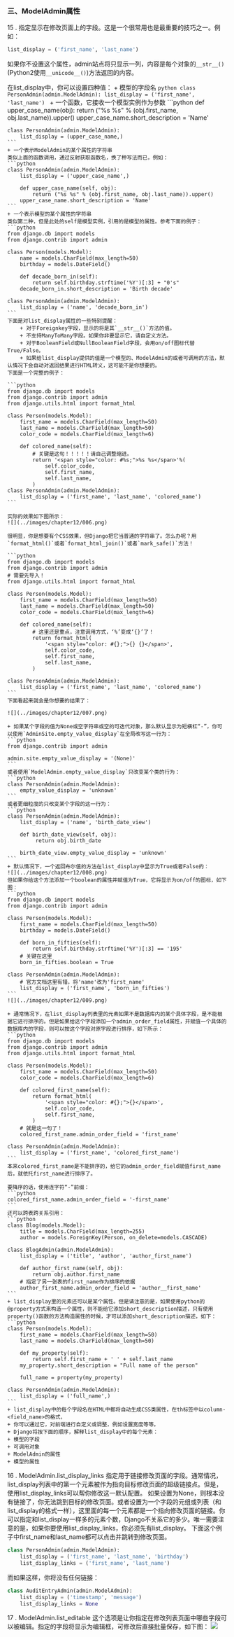 ### 三、ModelAdmin属性

15 . 指定显示在修改页面上的字段。这是一个很常用也是最重要的技巧之一。例如：
```python
list_display = ('first_name', 'last_name')
```
如果你不设置这个属性，admin站点将只显示一列，内容是每个对象的`__str__()`(Python2使用`__unicode__()`)方法返回的内容。

在list_display中，你可以设置四种值：
    + 模型的字段名
    ```python
    class PersonAdmin(admin.ModelAdmin):
    list_display = ('first_name', 'last_name')
    ```
    + 一个函数，它接收一个模型实例作为参数
    ```python
    def upper_case_name(obj):
        return ("%s %s" % (obj.first_name, obj.last_name)).upper()
    upper_case_name.short_description = 'Name'

    class PersonAdmin(admin.ModelAdmin):
        list_display = (upper_case_name,)
    ```
    + 一个表示ModelAdmin的某个属性的字符串
    类似上面的函数调用，通过反射获取函数名，换了种写法而已，例如：
    ```python
    class PersonAdmin(admin.ModelAdmin):
        list_display = ('upper_case_name',)

        def upper_case_name(self, obj):
            return ("%s %s" % (obj.first_name, obj.last_name)).upper()
        upper_case_name.short_description = 'Name'
    ```
    + 一个表示模型的某个属性的字符串
    类似第二种，但是此处的self是模型实例，引用的是模型的属性。参考下面的例子：
    ```python
    from django.db import models
    from django.contrib import admin
    
    class Person(models.Model):
        name = models.CharField(max_length=50)
        birthday = models.DateField()
    
        def decade_born_in(self):
            return self.birthday.strftime('%Y')[:3] + "0's"
        decade_born_in.short_description = 'Birth decade'
    
    class PersonAdmin(admin.ModelAdmin):
        list_display = ('name', 'decade_born_in')
    ```
    下面是对list_display属性的一些特别提醒：
        + 对于Foreignkey字段，显示的将是其`__str__()`方法的值。
        + 不支持ManyToMany字段。如果你非要显示它，请自定义方法。
        + 对于BooleanField或NullBooleanField字段，会用on/off图标代替True/False。
        + 如果给list_display提供的值是一个模型的、ModelAdmin的或者可调用的方法，默认情况下会自动对返回结果进行HTML转义，这可能不是你想要的。
    下面是一个完整的例子：
    
    ```python
    from django.db import models
    from django.contrib import admin
    from django.utils.html import format_html
    
    class Person(models.Model):
        first_name = models.CharField(max_length=50)
        last_name = models.CharField(max_length=50)
        color_code = models.CharField(max_length=6)
    
        def colored_name(self):
            # 关键是这句！！！！！请自己调整缩进。
            return '<span style="color: #%s;">%s %s</span>'%(
                self.color_code,
                self.first_name,
                self.last_name,
            )
    class PersonAdmin(admin.ModelAdmin):
        list_display = ('first_name', 'last_name', 'colored_name')
    ```
    
    实际的效果如下图所示：
    ![](../images/chapter12/006.png)
    
    很明显，你是想要有个CSS效果，但Django把它当普通的字符串了。怎么办呢？用`format_html()`或者`format_html_join()`或者`mark_safe()`方法！
    
    ```python
    from django.db import models
    from django.contrib import admin
    # 需要先导入！
    from django.utils.html import format_html
    
    class Person(models.Model):
        first_name = models.CharField(max_length=50)
        last_name = models.CharField(max_length=50)
        color_code = models.CharField(max_length=6)
    
        def colored_name(self):
            # 这里还是重点，注意调用方式，‘%’变成‘{}’了！
            return format_html(
                '<span style="color: #{};">{} {}</span>',
                self.color_code,
                self.first_name,
                self.last_name,
            )
    
    class PersonAdmin(admin.ModelAdmin):
        list_display = ('first_name', 'last_name', 'colored_name')
    ```
    下面看起来就会是你想要的结果了：
    
    ![](../images/chapter12/007.png)
    
    + 如果某个字段的值为None或空字符串或空的可迭代对象，那么默认显示为短横杠“-”，你可以使用`AdminSite.empty_value_display`在全局改写这一行为：
    ```python
    from django.contrib import admin

    admin.site.empty_value_display = '(None)'
    ```
    或者使用`ModelAdmin.empty_value_display`只改变某个类的行为：
    ```python
    class PersonAdmin(admin.ModelAdmin):
        empty_value_display = 'unknown'
    ```
    或者更细粒度的只改变某个字段的这一行为：
    ```python
    class PersonAdmin(admin.ModelAdmin):
        list_display = ('name', 'birth_date_view')
    
        def birth_date_view(self, obj):
             return obj.birth_date
    
        birth_date_view.empty_value_display = 'unknown'
    ```
    + 默认情况下，一个返回布尔值的方法在list_display中显示为True或者False的：
    ![](../images/chapter12/008.png)
    但如果你给这个方法添加一个boolean的属性并赋值为True，它将显示为on/off的图标，如下图：
    ```python
    from django.db import models
    from django.contrib import admin
    
    class Person(models.Model):
        first_name = models.CharField(max_length=50)
        birthday = models.DateField()
    
        def born_in_fifties(self):
            return self.birthday.strftime('%Y')[:3] == '195'
        # 关键在这里
        born_in_fifties.boolean = True
    
    class PersonAdmin(admin.ModelAdmin):
        # 官方文档这里有错，将'name'改为'first_name' 
        list_display = ('first_name', 'born_in_fifties')
    ```
    ![](../images/chapter12/009.png)
    
    + 通常情况下，在list_display列表里的元素如果不是数据库内的某个具体字段，是不能根据它进行排序的。但是如果给这个字段添加一个admin_order_field属性，并赋值一个具体的数据库内的字段，则可以按这个字段对原字段进行排序，如下所示：
    ```python
    from django.db import models
    from django.contrib import admin
    from django.utils.html import format_html
    
    class Person(models.Model):
        first_name = models.CharField(max_length=50)
        color_code = models.CharField(max_length=6)
    
        def colored_first_name(self):
            return format_html(
                '<span style="color: #{};">{}</span>',
                self.color_code,
                self.first_name,
            )
        # 就是这一句了！
        colored_first_name.admin_order_field = 'first_name'
    
    class PersonAdmin(admin.ModelAdmin):
        list_display = ('first_name', 'colored_first_name')
    ```
    本来colored_first_name是不能排序的，给它的admin_order_field赋值first_name后，就依托first_name进行排序了。

    要降序的话，使用连字符“-”前缀：
    ```python
    colored_first_name.admin_order_field = '-first_name'
    ```
    还可以跨表跨关系引用：
    ```python
    class Blog(models.Model):
        title = models.CharField(max_length=255)
        author = models.ForeignKey(Person, on_delete=models.CASCADE)
    
    class BlogAdmin(admin.ModelAdmin):
        list_display = ('title', 'author', 'author_first_name')
    
        def author_first_name(self, obj):
            return obj.author.first_name
        # 指定了另一张表的first_name作为排序的依据
        author_first_name.admin_order_field = 'author__first_name'
    ```
    + list_display里的元素还可以是某个属性。但是请注意的是，如果使用python的@property方式来构造一个属性，则不能给它添加short_description描述，只有使用property()函数的方法构造属性的时候，才可以添加short_description描述，如下：
    ```python
    class Person(models.Model):
        first_name = models.CharField(max_length=50)
        last_name = models.CharField(max_length=50)
    
        def my_property(self):
            return self.first_name + ' ' + self.last_name
        my_property.short_description = "Full name of the person"
    
        full_name = property(my_property)
    
    class PersonAdmin(admin.ModelAdmin):
        list_display = ('full_name',)
    ```
    + list_display中的每个字段名在HTML中都将自动生成CSS类属性，在th标签中以column-<field_name>的格式，    
    + 你可以通过它，对前端进行自定义或调整，例如设置宽度等等。
    + Django将按下面的顺序，解释list_display中的每个元素：
    + 模型的字段
    + 可调用对象
    + ModelAdmin的属性
    + 模型的属性
    
16 . ModelAdmin.list_display_links
指定用于链接修改页面的字段。通常情况，list_display列表中的第一个元素被作为指向目标修改页面的超级链接点。但是，使用list_display_links可以帮你修改这一默认配置。
如果设置为None，则根本没有链接了，你无法跳到目标的修改页面。或者设置为一个字段的元组或列表（和list_display的格式一样），这里面的每一个元素都是一个指向修改页面的链接。你可以指定和list_display一样多的元素个数，Django不关系它的多少。唯一需要注意的是，如果你要使用list_display_links，你必须先有list_display。
下面这个例子中first_name和last_name都可以点击并跳转到修改页面。
```python
class PersonAdmin(admin.ModelAdmin):
    list_display = ('first_name', 'last_name', 'birthday')
    list_display_links = ('first_name', 'last_name')
```
而如果这样，你将没有任何链接：
```python
class AuditEntryAdmin(admin.ModelAdmin):
    list_display = ('timestamp', 'message')
    list_display_links = None
```

17 . ModelAdmin.list_editable
这个选项是让你指定在修改列表页面中哪些字段可以被编辑。指定的字段将显示为编辑框，可修改后直接批量保存，如下图：
![](../images/chapter12/010.png)
